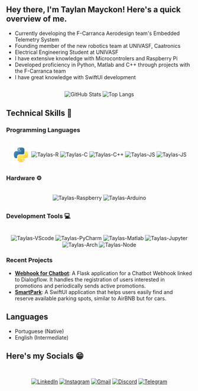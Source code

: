 ## Hey there, I'm Taylan Mayckon! Here's a quick overview of me.

- Currently developing the F-Carranca Aerodesign team's Embedded Telemetry System
- Founding member of the new robotics team at UNIVASF, Caatronics 
- Electrical Engineering Student at UNIVASF
- I have extensive knowledge with Microcontrolers and Raspberry Pi
- Developed proficiency in Python, Matlab and C++ through projects with the F-Carranca team
- I have great knowledge with SwiftUI development


 ##
 
<div align="center">
 
![GitHub Stats](https://github-readme-stats.vercel.app/api?username=taylanmayckon&show_icons=true&theme=shadow_red)
![Top Langs](https://github-readme-stats.vercel.app/api/top-langs/?username=taylanmayckon&layout=compact&theme=shadow_red)

</div>

## Technical Skills 🧠
### Programming Languages
<div style="display: inline_block", align="center"><br>
  <img align="center" alt="Taylas-Python" width="48" src="https://raw.githubusercontent.com/devicons/devicon/master/icons/python/python-original.svg"/>   
  <img align="center" alt="Taylas-R" width="48" src="https://cdn.jsdelivr.net/gh/devicons/devicon@latest/icons/rstudio/rstudio-original.svg"/> 
  <img align="center" alt="Taylas-C" width="48" src="https://cdn.jsdelivr.net/gh/devicons/devicon@latest/icons/c/c-original.svg">
  <img align="center" alt="Taylas-C++" width="48" src="https://cdn.jsdelivr.net/gh/devicons/devicon@latest/icons/cplusplus/cplusplus-original.svg"/>     
  <img align="center" alt="Taylas-JS" width="48" src="https://cdn.jsdelivr.net/gh/devicons/devicon@latest/icons/javascript/javascript-original.svg"/> 
  <img align="center" alt="Taylas-JS" width="48" src="https://cdn.jsdelivr.net/gh/devicons/devicon@latest/icons/swift/swift-original.svg"/>
          
</div>

##
### Hardware ⚙️   
<div style="display: inline_block", align="center"><br>
  <img align="center" alt="Taylas-Raspberry" width="48" src="https://cdn.jsdelivr.net/gh/devicons/devicon@latest/icons/raspberrypi/raspberrypi-original.svg"/>    
  <img align="center" alt="Taylas-Arduino" width="48" src="https://cdn.jsdelivr.net/gh/devicons/devicon@latest/icons/arduino/arduino-original.svg"/>
</div>

##
### Development Tools 💻
<div style="display: inline_block", align="center"><br>
  <img align="center" alt="Taylas-VScode" width="48" src="https://cdn.jsdelivr.net/gh/devicons/devicon@latest/icons/vscode/vscode-original.svg"/>    
  <img align="center" alt="Taylas-PyCharm" width="48" src="https://cdn.jsdelivr.net/gh/devicons/devicon@latest/icons/pycharm/pycharm-original.svg"/>
  <img align="center" alt="Taylas-Matlab" width="48" src="https://cdn.jsdelivr.net/gh/devicons/devicon@latest/icons/matlab/matlab-original.svg"/>
  <img align="center" alt="Taylas-Jupyter" width="48" src="https://cdn.jsdelivr.net/gh/devicons/devicon@latest/icons/jupyter/jupyter-original.svg"/>
  <img align="center" alt="Taylas-Arch" width="48" src="https://cdn.jsdelivr.net/gh/devicons/devicon@latest/icons/archlinux/archlinux-original.svg"/>
  <img align="center" alt="Taylas-Node" width="48" src="https://cdn.jsdelivr.net/gh/devicons/devicon@latest/icons/nodejs/nodejs-original-wordmark.svg"/>
          
</div>

### Recent Projects 
- **[Webhook for Chatbot](https://github.com/taylanmayckon/Webhook-Dialogflow)**: A Flask application for a Chatbot Webhook linked to Dialogflow. It handles the registration of users interested in promotions and periodically sends active promotions.
- **[SmartPark](https://github.com/taylanmayckon/SmartPark)**: A SwiftUI application that helps users easily find and reserve available parking spots, similar to AirBNB but for cars.

## Languages
- Portuguese (Native)
- English (Intermediate)

## Here's my Socials 😁
<div style="display: inline_block", align="center"><br>
 
 [![LinkedIn](https://img.shields.io/badge/LinkedIn-0077B5?style=for-the-badge&logo=linkedin&logoColor=white)](https://www.linkedin.com/in/taylanmayckon/)
 [![Instagram](https://img.shields.io/badge/-Instagram-%23E4405F?style=for-the-badge&logo=instagram&logoColor=white)](https://www.instagram.com/taylan.png)
 [![Gmail](https://img.shields.io/badge/Gmail-333333?style=for-the-badge&logo=gmail&logoColor=red)](mailto:taylanmayckonoliveiraaraujo@gmail.com)
 [![Discord](https://img.shields.io/badge/Discord-7289DA?style=for-the-badge&logo=discord&logoColor=white)](discord.com/users/nexcauzin) 
 [![Telegram](https://img.shields.io/badge/Telegram-000?style=for-the-badge&logo=telegram&logoColor=2CA5E0)](https://t.me/Nexcauzin)
</div>
